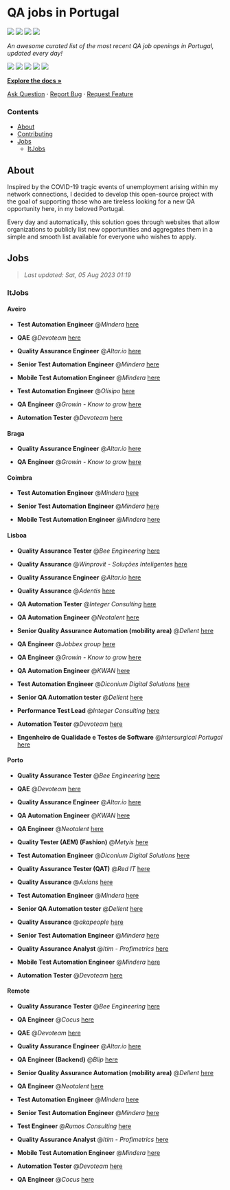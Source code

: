 QA jobs in Portugal
========================

![](https://img.shields.io/static/v1?label=%F0%9F%8C%9F&message=If%20Useful&color=BC4E99)
[![](https://img.shields.io/github/stars/sergiomartins8/qa-jobs-in-portugal)](https://github.com/sergiomartins8/qa-jobs-in-portugal/stargazers)
[![](https://img.shields.io/github/forks/sergiomartins8/qa-jobs-in-portugal)](https://github.com/sergiomartins8/qa-jobs-in-portugal/network/members)
[![](https://img.shields.io/badge/-sergiomartins8-blue?logo=Linkedin&logoColor=white)](https://www.linkedin.com/in/sergiomartins8/)

_An awesome curated list of the most recent QA job openings in Portugal, updated every day!_

[![](https://img.shields.io/github/v/release/sergiomartins8/qa-jobs-in-portugal)](https://github.com/sergiomartins8/qa-jobs-in-portugal/releases)
[![](https://github.com/sergiomartins8/qa-jobs-in-portugal/workflows/release/badge.svg)](https://github.com/sergiomartins8/qa-jobs-in-portugal/actions?query=workflow%3Arelease)
[![](https://img.shields.io/github/issues/sergiomartins8/qa-jobs-in-portugal)](https://github.com/sergiomartins8/qa-jobs-in-portugal/issues)
[![](https://img.shields.io/github/contributors/sergiomartins8/qa-jobs-in-portugal)](https://github.com/sergiomartins8/qa-jobs-in-portugal/graphs/contributors)
[![](https://img.shields.io/github/license/sergiomartins8/qa-jobs-in-portugal)](https://github.com/sergiomartins8/qa-jobs-in-portugal/blob/master/LICENSE)

**[Explore the docs »](https://github.com/sergiomartins8/qa-jobs-in-portugal/blob/master/docs/DOCUMENTATION.md)**

[Ask Question](https://github.com/sergiomartins8/qa-jobs-in-portugal/issues) 
·
[Report Bug](https://github.com/sergiomartins8/qa-jobs-in-portugal/issues)
·
[Request Feature](https://github.com/sergiomartins8/qa-jobs-in-portugal/issues)

### Contents
* [About](#about)
* [Contributing](https://github.com/sergiomartins8/qa-jobs-in-portugal/blob/master/docs/CONTRIBUTING.md)
* [Jobs](#jobs)
  * [ItJobs](#itjobs)

## About
Inspired by the COVID-19 tragic events of unemployment arising within my network connections, I decided to develop this open-source project with the goal of supporting those who are tireless looking for a new QA opportunity here, in my beloved Portugal.

Every day and automatically, this solution goes through websites that allow organizations to publicly list new opportunities and aggregates them in a simple and smooth list available for everyone who wishes to apply.

Jobs
---------

> _Last updated: Sat, 05 Aug 2023 01:19_

### ItJobs

#### Aveiro

- **Test Automation Engineer** @_Mindera_ [here](https://www.itjobs.pt/oferta/466275/test-automation-engineer)


- **QAE** @_Devoteam_ [here](https://www.itjobs.pt/oferta/466987/qae)


- **Quality Assurance Engineer** @_Altar.io_ [here](https://www.itjobs.pt/oferta/466193/quality-assurance-engineer)


- **Senior Test Automation Engineer** @_Mindera_ [here](https://www.itjobs.pt/oferta/465020/senior-test-automation-engineer)


- **Mobile Test Automation Engineer** @_Mindera_ [here](https://www.itjobs.pt/oferta/465012/mobile-test-automation-engineer)


- **Test Automation Engineer** @_Olisipo_ [here](https://www.itjobs.pt/oferta/466949/test-automation-engineer)


- **QA Engineer** @_Growin - Know to grow_ [here](https://www.itjobs.pt/oferta/465433/qa-engineer)


- **Automation Tester** @_Devoteam_ [here](https://www.itjobs.pt/oferta/465085/automation-tester)

#### Braga

- **Quality Assurance Engineer** @_Altar.io_ [here](https://www.itjobs.pt/oferta/466193/quality-assurance-engineer)


- **QA Engineer** @_Growin - Know to grow_ [here](https://www.itjobs.pt/oferta/465433/qa-engineer)

#### Coimbra

- **Test Automation Engineer** @_Mindera_ [here](https://www.itjobs.pt/oferta/466275/test-automation-engineer)


- **Senior Test Automation Engineer** @_Mindera_ [here](https://www.itjobs.pt/oferta/465020/senior-test-automation-engineer)


- **Mobile Test Automation Engineer** @_Mindera_ [here](https://www.itjobs.pt/oferta/465012/mobile-test-automation-engineer)

#### Lisboa

- **Quality Assurance Tester** @_Bee Engineering_ [here](https://www.itjobs.pt/oferta/465989/quality-assurance-tester)


- **Quality Assurance** @_Winprovit - Soluções Inteligentes_ [here](https://www.itjobs.pt/oferta/465926/quality-assurance)


- **Quality Assurance Engineer** @_Altar.io_ [here](https://www.itjobs.pt/oferta/466193/quality-assurance-engineer)


- **Quality Assurance** @_Adentis_ [here](https://www.itjobs.pt/oferta/465791/quality-assurance)


- **QA Automation Tester** @_Integer Consulting_ [here](https://www.itjobs.pt/oferta/466719/qa-automation-tester-lisbon)


- **QA Automation Engineer** @_Neotalent_ [here](https://www.itjobs.pt/oferta/466285/qa-automation-engineer)


- **Senior Quality Assurance Automation (mobility area)** @_Dellent_ [here](https://www.itjobs.pt/oferta/465374/senior-quality-assurance-automation-mobility-area)


- **QA Engineer** @_Jobbex group_ [here](https://www.itjobs.pt/oferta/467141/qa-engineer)


- **QA Engineer** @_Growin - Know to grow_ [here](https://www.itjobs.pt/oferta/465433/qa-engineer)


- **QA Automation Engineer** @_KWAN_ [here](https://www.itjobs.pt/oferta/467229/qa-automation-engineer)


- **Test Automation Engineer** @_Diconium Digital Solutions_ [here](https://www.itjobs.pt/oferta/465737/test-automation-engineer)


- **Senior QA Automation tester** @_Dellent_ [here](https://www.itjobs.pt/oferta/465161/senior-qa-automation-tester)


- **Performance Test Lead** @_Integer Consulting_ [here](https://www.itjobs.pt/oferta/466424/performance-test-lead)


- **Automation Tester** @_Devoteam_ [here](https://www.itjobs.pt/oferta/465085/automation-tester)


- **Engenheiro de Qualidade e Testes de Software** @_Intersurgical Portugal_ [here](https://www.itjobs.pt/oferta/466080/engenheiro-de-qualidade-e-testes-de-software)

#### Porto

- **Quality Assurance Tester** @_Bee Engineering_ [here](https://www.itjobs.pt/oferta/465989/quality-assurance-tester)


- **QAE** @_Devoteam_ [here](https://www.itjobs.pt/oferta/466987/qae)


- **Quality Assurance Engineer** @_Altar.io_ [here](https://www.itjobs.pt/oferta/466193/quality-assurance-engineer)


- **QA Automation Engineer** @_KWAN_ [here](https://www.itjobs.pt/oferta/467229/qa-automation-engineer)


- **QA Engineer** @_Neotalent_ [here](https://www.itjobs.pt/oferta/465621/qa-engineer)


- **Quality Tester (AEM) (Fashion)** @_Metyis_ [here](https://www.itjobs.pt/oferta/466090/quality-tester-aem)


- **Test Automation Engineer** @_Diconium Digital Solutions_ [here](https://www.itjobs.pt/oferta/465737/test-automation-engineer)


- **Quality Assurance Tester (QAT)** @_Red IT_ [here](https://www.itjobs.pt/oferta/465702/quality-assurance-tester-qat-opo)


- **Quality Assurance** @_Axians_ [here](https://www.itjobs.pt/oferta/464877/quality-assurance)


- **Test Automation Engineer** @_Mindera_ [here](https://www.itjobs.pt/oferta/466275/test-automation-engineer)


- **Senior QA Automation tester** @_Dellent_ [here](https://www.itjobs.pt/oferta/465161/senior-qa-automation-tester)


- **Quality Assurance** @_akapeople_ [here](https://www.itjobs.pt/oferta/467058/quality-assurance-m-f)


- **Senior Test Automation Engineer** @_Mindera_ [here](https://www.itjobs.pt/oferta/465020/senior-test-automation-engineer)


- **Quality Assurance Analyst** @_Itim - Profimetrics_ [here](https://www.itjobs.pt/oferta/466009/quality-assurance-analyst)


- **Mobile Test Automation Engineer** @_Mindera_ [here](https://www.itjobs.pt/oferta/465012/mobile-test-automation-engineer)


- **Automation Tester** @_Devoteam_ [here](https://www.itjobs.pt/oferta/465085/automation-tester)

#### Remote

- **Quality Assurance Tester** @_Bee Engineering_ [here](https://www.itjobs.pt/oferta/465989/quality-assurance-tester)


- **QA Engineer** @_Cocus_ [here](https://www.itjobs.pt/oferta/465643/qa-engineer)


- **QAE** @_Devoteam_ [here](https://www.itjobs.pt/oferta/466987/qae)


- **Quality Assurance Engineer** @_Altar.io_ [here](https://www.itjobs.pt/oferta/466193/quality-assurance-engineer)


- **QA Engineer (Backend)** @_Blip_ [here](https://www.itjobs.pt/oferta/467162/qa-engineer-backend)


- **Senior Quality Assurance Automation (mobility area)** @_Dellent_ [here](https://www.itjobs.pt/oferta/465374/senior-quality-assurance-automation-mobility-area)


- **QA Engineer** @_Neotalent_ [here](https://www.itjobs.pt/oferta/465621/qa-engineer)


- **Test Automation Engineer** @_Mindera_ [here](https://www.itjobs.pt/oferta/466275/test-automation-engineer)


- **Senior Test Automation Engineer** @_Mindera_ [here](https://www.itjobs.pt/oferta/465020/senior-test-automation-engineer)


- **Test Engineer** @_Rumos Consulting_ [here](https://www.itjobs.pt/oferta/465585/test-engineer)


- **Quality Assurance Analyst** @_Itim - Profimetrics_ [here](https://www.itjobs.pt/oferta/466009/quality-assurance-analyst)


- **Mobile Test Automation Engineer** @_Mindera_ [here](https://www.itjobs.pt/oferta/465012/mobile-test-automation-engineer)


- **Automation Tester** @_Devoteam_ [here](https://www.itjobs.pt/oferta/465085/automation-tester)


- **QA Engineer** @_Cocus_ [here](https://www.itjobs.pt/oferta/466350/qa-engineer)

